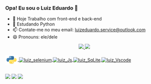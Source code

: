 ### Opa! Eu sou o Luiz Eduardo 👋


- 🔭 Hoje Trabalho com front-end e back-end
- 🌱 Estudando Python
- 📫 Contate-me no meu email: luizeduardo.service@outlook.com
- 😄 Pronouns: ele/dele

<div align="center">
  <a href="https://github.com/LuizEduardo-service">
  <img height="180em" src="https://github-readme-stats.vercel.app/api?username=LuizEduardo-service&show_icons=true&theme=dark&include_all_commits=true&count_private=true"/>
  <img height="180em" src="https://github-readme-stats.vercel.app/api/top-langs/?username=LuizEduardo-service&layout=compact&langs_count=7&theme=dark"/>
</div>
<div style="display: inline_block"><br>
  <img align="center" alt="Luiz-Python" height="30" width="40" src="https://raw.githubusercontent.com/devicons/devicon/master/icons/python/python-original.svg">
  <img align="center" alt="luiz_selenium" height="30" width="40" src="https://cdn.jsdelivr.net/gh/devicons/devicon/icons/selenium/selenium-original.svg">
  <img align="center" alt="luiz_Js" height="30" width="40" src="https://cdn.jsdelivr.net/gh/devicons/devicon/icons/javascript/javascript-original.svg">
  <img align="center" alt="luiz_SqLite" height="30" width="40" src="https://cdn.jsdelivr.net/gh/devicons/devicon/icons/sqlite/sqlite-original.svg">
  <img align="center" alt="luiz_Vscode" height="30" width="40" src="https://cdn.jsdelivr.net/gh/devicons/devicon/icons/vscode/vscode-original.svg">

  
##
  
<div>

  <a href="https://instagram.com/luizeduardo_kz" target="_blank"><img src="https://img.shields.io/badge/-Instagram-%23E4405F?style=for-the-badge&logo=instagram&logoColor=white" target="_blank"></a>
  <a href = "luizeduardo.service@outlook.com"><img src="https://img.shields.io/badge/Microsoft_Outlook-0078D4?style=for-the-badge&logo=microsoft-outlook&logoColor=white" target="_blank"></a>
  <a href="https://www.linkedin.com/in/luiz-eduardo-cassimiro-898524159" target="_blank"><img src="https://img.shields.io/badge/-LinkedIn-%230077B5?style=for-the-badge&logo=linkedin&logoColor=white" target="_blank"></a>

  </div>
